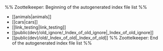 %% Zoottelkeeper: Beginning of the autogenerated index file list  %%
-  [[animals|animals]]
-  [[cars|cars]]
-  [[link_testing|link_testing]]
-  [[public(dev)/old_ignore/_Index_of_old_ignore|_Index_of_old_ignore]]
-  [[public(dev)/old/_Index_of_old|_Index_of_old]]
%% Zoottelkeeper: End of the autogenerated index file list  %%
